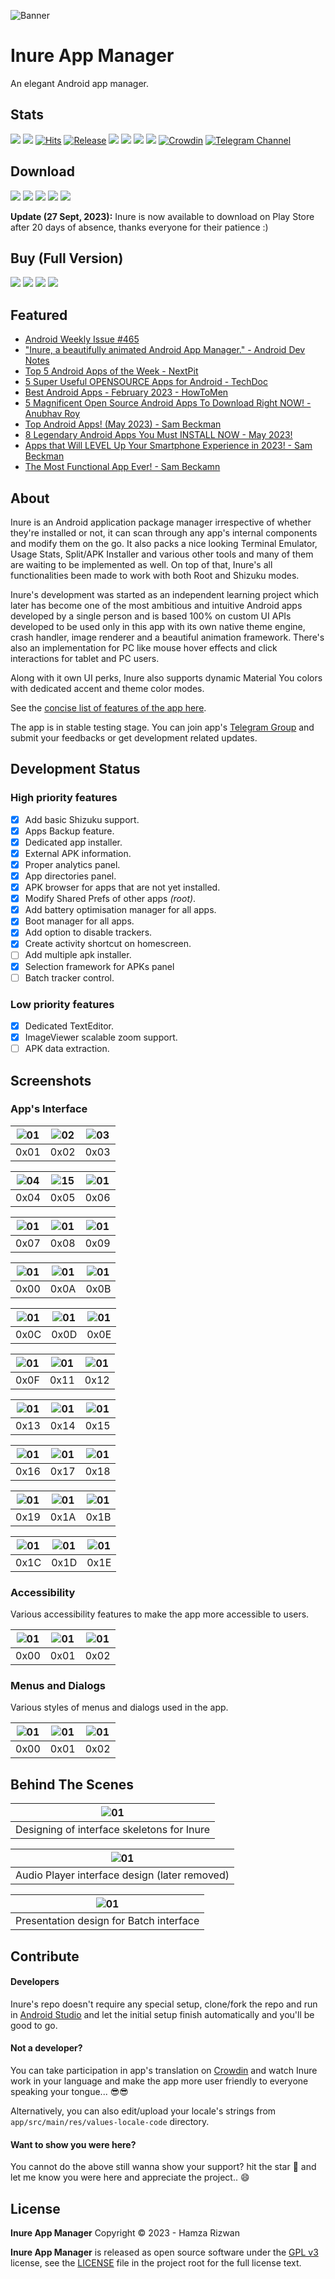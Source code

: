 ![Banner](assets/winter_banner.png)

# Inure App Manager

An elegant Android app manager.

## Stats

[![](https://img.shields.io/tokei/lines/github/Hamza417/Inure?color=orange&label=Total%20Lines&logo=kotlin&logoColor=white)](https://ghloc.vercel.app/Hamza417/Inure?branch=master)
[![](https://img.shields.io/github/downloads/Hamza417/inure/total?color=orange&label=Total%20Downloads%20(GitHub)&logo=github&logoColor=white)](https://tooomm.github.io/github-release-stats/?username=Hamza417&repository=Inure)
[![Hits](https://hits.seeyoufarm.com/api/count/incr/badge.svg?url=https%3A%2F%2Fgithub.com%2FHamza417%2FInure&count_bg=%239A3DC8&title_bg=%23555555&icon=tencentweibo.svg&icon_color=%23E7E7E7&title=Visitors&edge_flat=false)](https://hits.seeyoufarm.com)
[![Release](https://img.shields.io/github/v/release/Hamza417/Inure?color=52be80&label=Release)](https://github.com/Hamza417/Inure/releases)
![](https://img.shields.io/github/languages/count/Hamza417/Inure?color=white&label=Languages)
![](https://img.shields.io/github/license/Hamza417/Inure?color=red&label=License)
![](https://img.shields.io/badge/Minimum%20SDK-23%20(Marshmallow)-839192?logo=android&logoColor=white)
![](https://img.shields.io/badge/Target%20SDK-34%20(Android%2014)-566573?logo=android&logoColor=white)
[![Crowdin](https://badges.crowdin.net/inure/localized.svg)](https://crowdin.com/project/inure)
[![Telegram Channel](https://img.shields.io/badge/Telegram%20Channel-blue?logo=telegram)](https://t.me/inure_app_manager)

## Download

[![](https://img.shields.io/badge/Play%20Store-ea4335?logo=googleplay)](https://play.google.com/store/apps/details?id=app.simple.inure.play)
[![](https://img.shields.io/badge/GitHub%20Releases-181717?logo=github)](https://github.com/Hamza417/Inure/releases/latest)
[![](https://img.shields.io/badge/F--Droid-1976D2?logo=fdroid)](https://f-droid.org/en/packages/app.simple.inure/)
[![](https://img.shields.io/badge/GitHub%20Actions%20(Beta)-181717?logo=github)](https://github.com/Hamza417/Inure/actions/workflows/build_apk.yml)
[![](https://img.shields.io/badge/GitHub%20Actions%20(Release)-181717?logo=github)](https://github.com/Hamza417/Inure/actions/workflows/build_release_apk.yml)

**Update (27 Sept, 2023):** Inure is now available to download on Play Store after 20 days of absence, thanks everyone for their patience :)

## Buy (Full Version)

[![](https://img.shields.io/badge/Full%20Unlocker%20(GumRoad)-Purchase-23a094?logo=gumroad&logoColor=white)](https://hamza417.gumroad.com/l/inure_unlocker/)
[![](https://img.shields.io/badge/Full%20Unlocker%20(Play%20Store)-Purchase-ea4335?logo=googleplay)](https://play.google.com/store/apps/details?id=app.simple.inureunlocker)
[![](https://img.shields.io/badge/Full%20Unlocker%20(GitHub%20Sponsors)-Purchase-ffffff?logo=github)](https://github.com/sponsors/Hamza417/sponsorships?sponsor=Hamza417&tier_id=262253)
[![](https://img.shields.io/badge/Full%20Unlocker%20(Ko--Fi)-Purchase-FF5E5B?logo=kofi&logoColor=white)](https://ko-fi.com/s/c1f0cb960f)

## Featured

- [Android Weekly Issue #465](https://androidweekly.net/issues/issue-465)
- ["Inure, a beautifully animated Android App Manager." - Android Dev Notes](https://twitter.com/androiddevnotes/status/1389111968670179340)
- [Top 5 Android Apps of the Week - NextPit](https://www.nextpit.com/apps-of-the-week-51-2021)
- [5 Super Useful OPENSOURCE Apps for Android - TechDoc](https://youtu.be/vlf0jEFHR74)
- [Best Android Apps - February 2023 - HowToMen](https://youtu.be/kOrnfQOz4rg?t=112)
- [5 Magnificent Open Source Android Apps To Download Right NOW! - Anubhav Roy](https://youtu.be/kvM9hGJJ2wA?t=357)
- [Top Android Apps! (May 2023) - Sam Beckman](https://youtu.be/g6pMQAFfd3Q?t=220)
- [8 Legendary Android Apps You Must INSTALL NOW - May 2023!](https://www.youtube.com/watch?v=YbnNmnd5JrE&t=268s)
- [Apps that Will LEVEL Up Your Smartphone Experience in 2023! - Sam Beckman](https://youtu.be/EtOq5ccjv5s?t=121)
- [The Most Functional App Ever! - Sam Beckamn](https://www.youtube.com/shorts/WYoWLMKawBg)

## About

Inure is an Android application package manager irrespective of whether they're installed or not, it
can scan through any app's internal components and modify them on the go. It also packs a nice
looking Terminal Emulator, Usage Stats, Split/APK Installer and various other tools and many of them
are waiting to be implemented as well. On top of that, Inure's all functionalities been made to
work with both Root and Shizuku modes.

Inure's development was started as an independent learning project which later has become one of the
most ambitious and intuitive Android apps developed by a single person and is based 100% on custom
UI APIs developed to be used only in this app with its own native theme engine, crash handler, image
renderer and a beautiful animation framework. There's also an implementation for PC like mouse hover
effects and click interactions for tablet and PC users.

Along with it own UI perks, Inure also supports dynamic Material You colors with dedicated accent
and
theme color modes.

See the [concise list of features of the app here](./FEATURES.md).

The app is in stable testing stage. You can join
app's [Telegram Group](https://t.me/inure_app_manager)
and submit your feedbacks or get development related updates.

## Development Status

### High priority features

- [x] Add basic Shizuku support.
- [x] Apps Backup feature.
- [x] Dedicated app installer.
- [x] External APK information.
- [x] Proper analytics panel.
- [x] App directories panel.
- [x] APK browser for apps that are not yet installed.
- [x] Modify Shared Prefs of other apps _(root)_.
- [x] Add battery optimisation manager for all apps.
- [x] Boot manager for all apps.
- [x] Add option to disable trackers.
- [x] Create activity shortcut on homescreen.
- [ ] Add multiple apk installer.
- [x] Selection framework for APKs panel
- [ ] Batch tracker control.

### Low priority features

- [x] Dedicated TextEditor.
- [x] ImageViewer scalable zoom support.
- [ ] APK data extraction.

## Screenshots

### App's Interface

| ![01](fastlane/metadata/android/en-US/images/phoneScreenshots/00.png) | ![02](fastlane/metadata/android/en-US/images/phoneScreenshots/01.png) | ![03](fastlane/metadata/android/en-US/images/phoneScreenshots/04.png) | 
|:---------------------------------------------------------------------:|:---------------------------------------------------------------------:|:---------------------------------------------------------------------:|
|                                 0x01                                  |                                 0x02                                  |                                 0x03                                  |

| ![04](fastlane/metadata/android/en-US/images/phoneScreenshots/06.jpg) | ![15](fastlane/metadata/android/en-US/images/phoneScreenshots/15.png) | ![01](fastlane/metadata/android/en-US/images/phoneScreenshots/07.png) |
|:---------------------------------------------------------------------:|:---------------------------------------------------------------------:|:---------------------------------------------------------------------:|
|                                 0x04                                  |                                 0x05                                  |                                 0x06                                  |  

| ![01](fastlane/metadata/android/en-US/images/phoneScreenshots/05.png) | ![01](fastlane/metadata/android/en-US/images/phoneScreenshots/08.jpg) | ![01](fastlane/metadata/android/en-US/images/phoneScreenshots/02.jpg) |
|:---------------------------------------------------------------------:|:---------------------------------------------------------------------:|:---------------------------------------------------------------------:|
|                                 0x07                                  |                                 0x08                                  |                                 0x09                                  | 

| ![01](fastlane/metadata/android/en-US/images/phoneScreenshots/09.jpg) | ![01](fastlane/metadata/android/en-US/images/phoneScreenshots/10.png) | ![01](fastlane/metadata/android/en-US/images/phoneScreenshots/11.jpg) |
|:---------------------------------------------------------------------:|:---------------------------------------------------------------------:|:---------------------------------------------------------------------:|
|                                 0x00                                  |                                 0x0A                                  |                                 0x0B                                  |

| ![01](fastlane/metadata/android/en-US/images/phoneScreenshots/12.jpg) | ![01](fastlane/metadata/android/en-US/images/phoneScreenshots/13.png) | ![01](fastlane/metadata/android/en-US/images/phoneScreenshots/03.png) | 
|:---------------------------------------------------------------------:|:---------------------------------------------------------------------:|:---------------------------------------------------------------------:|
|                                 0x0C                                  |                                 0x0D                                  |                                 0x0E                                  |

| ![01](fastlane/metadata/android/en-US/images/phoneScreenshots/14.png) | ![01](fastlane/metadata/android/en-US/images/phoneScreenshots/16.png) | ![01](fastlane/metadata/android/en-US/images/phoneScreenshots/21.jpg) |
|:---------------------------------------------------------------------:|:---------------------------------------------------------------------:|:---------------------------------------------------------------------:|
|                                 0x0F                                  |                                 0x11                                  |                                 0x12                                  | 

| ![01](fastlane/metadata/android/en-US/images/phoneScreenshots/17.png) | ![01](fastlane/metadata/android/en-US/images/phoneScreenshots/18.png) | ![01](fastlane/metadata/android/en-US/images/phoneScreenshots/19.png) |
|:---------------------------------------------------------------------:|:---------------------------------------------------------------------:|:---------------------------------------------------------------------:|
|                                 0x13                                  |                                 0x14                                  |                                 0x15                                  | 

| ![01](fastlane/metadata/android/en-US/images/phoneScreenshots/20.png) | ![01](fastlane/metadata/android/en-US/images/phoneScreenshots/22.jpg) | ![01](fastlane/metadata/android/en-US/images/phoneScreenshots/21.png) |
|:---------------------------------------------------------------------:|:---------------------------------------------------------------------:|:---------------------------------------------------------------------:|
|                                 0x16                                  |                                 0x17                                  |                                 0x18                                  |

| ![01](fastlane/metadata/android/en-US/images/phoneScreenshots/23.png) | ![01](fastlane/metadata/android/en-US/images/phoneScreenshots/24.png) | ![01](fastlane/metadata/android/en-US/images/phoneScreenshots/25.png) |
|:---------------------------------------------------------------------:|:---------------------------------------------------------------------:|:---------------------------------------------------------------------:|
|                                 0x19                                  |                                 0x1A                                  |                                 0x1B                                  |

| ![01](fastlane/metadata/android/en-US/images/phoneScreenshots/28.png) | ![01](fastlane/metadata/android/en-US/images/phoneScreenshots/31.png) | ![01](fastlane/metadata/android/en-US/images/phoneScreenshots/35.png) |
|:---------------------------------------------------------------------:|:---------------------------------------------------------------------:|:---------------------------------------------------------------------:|
|                                 0x1C                                  |                                 0x1D                                  |                                 0x1E                                  |

### Accessibility

Various accessibility features to make the app more accessible to users.

| ![01](fastlane/metadata/android/en-US/images/phoneScreenshots/27.png) | ![01](fastlane/metadata/android/en-US/images/phoneScreenshots/29.png) | ![01](fastlane/metadata/android/en-US/images/phoneScreenshots/30.png) |
|:---------------------------------------------------------------------:|:---------------------------------------------------------------------:|:---------------------------------------------------------------------:|
|                                 0x00                                  |                                 0x01                                  |                                 0x02                                  |

### Menus and Dialogs

Various styles of menus and dialogs used in the app.

| ![01](fastlane/metadata/android/en-US/images/phoneScreenshots/32.png) | ![01](fastlane/metadata/android/en-US/images/phoneScreenshots/33.png) | ![01](fastlane/metadata/android/en-US/images/phoneScreenshots/34.png) |
|:---------------------------------------------------------------------:|:---------------------------------------------------------------------:|:---------------------------------------------------------------------:|
|                                 0x00                                  |                                 0x01                                  |                                 0x02                                  |

## Behind The Scenes

|             ![01](./assets/01.jpg)              |
|:-----------------------------------------------:|
|   Designing of interface skeletons for Inure    | 

|        ![01](./assets/inure_music.png)        |
|:---------------------------------------------:|
| Audio Player interface design (later removed) |

|     ![01](./assets/inure_batch.png)     |
|:---------------------------------------:|
| Presentation design for Batch interface |

## Contribute

#### Developers

Inure's repo doesn't require any special setup, clone/fork the repo and run
in [Android Studio](https://developer.android.com/studio) and let the initial
setup finish automatically and you'll be good to go.

#### Not a developer?

You can take participation in app's translation on [Crowdin](https://crowdin.com/project/inure)
and watch Inure work in your language and make the app more user friendly to
everyone speaking your tongue... 😎😎

Alternatively, you can also edit/upload your locale's strings
from `app/src/main/res/values-locale-code` directory.

#### Want to show you were here?

You cannot do the above still wanna show your support? hit the star 🌟 and let me know you were here
and appreciate the project.. 😄

## License

**Inure App Manager** Copyright © 2023 - Hamza Rizwan

**Inure App Manager** is released as open source software under
the [GPL v3](https://opensource.org/licenses/gpl-3.0.html)
license, see the [LICENSE](./LICENSE) file in the project root for the full license text.
